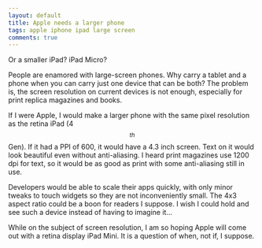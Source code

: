 ```yaml
---
layout: default
title: Apple needs a larger phone
tags: apple iphone ipad large screen
comments: true
---
```


Or a smaller iPad? iPad Micro?

People are enamored with large-screen phones. Why carry a tablet and a phone when you can carry just one device that can be both? The problem is, the screen resolution on current devices is not enough, especially for print replica magazines and books.

If I were Apple, I would make a larger phone with the same pixel resolution as the retina iPad (4$$^{th}$$ Gen). If it had a PPI of 600, it would have a 4.3 inch screen. Text on it would look beautiful even without anti-aliasing. I heard print magazines use 1200 dpi for text, so it would be as good as print with some anti-aliasing still in use.

Developers would be able to scale their apps quickly, with only minor tweaks to touch widgets so they are not inconveniently small. The 4x3 aspect ratio could be a boon for readers I suppose. I wish I could hold and see such a device instead of having to imagine it...

While on the subject of screen resolution, I am so hoping Apple will come out with a retina display iPad Mini. It is a question of when, not if, I suppose.
